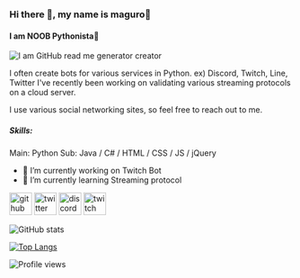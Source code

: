 
### Hi there 👋, my name is maguro🍣
#### I am NOOB Pythonista🐍
![I am GitHub read me generator creator](https://pbs.twimg.com/profile_images/1253353757036797953/PX4NRRT0_400x400.jpg)

I often create bots for various services in Python.
ex) Discord, Twitch, Line, Twitter
I've recently been working on validating various streaming protocols on a cloud server.

I use various social networking sites, so feel free to reach out to me.

##### Skills: 
Main: Python
Sub: Java / C# / HTML / CSS / JS / jQuery

- 🔭 I’m currently working on Twitch Bot 
- 🌱 I’m currently learning Streaming protocol 


[<img src='https://cdn.jsdelivr.net/npm/simple-icons@3.0.1/icons/github.svg' alt='github' height='40'>](https://github.com/maguro869)  [<img src='https://cdn.jsdelivr.net/npm/simple-icons@3.0.1/icons/twitter.svg' alt='twitter' height='40'>](https://twitter.com/maguro869)  [<img src='https://cdn.jsdelivr.net/npm/simple-icons@3.0.1/icons/discord.svg' alt='discord' height='40'>](maguro#0869)  [<img src='https://cdn.jsdelivr.net/npm/simple-icons@3.0.1/icons/twitch.svg' alt='twitch' height='40'>](maguro869)  

![GitHub stats](https://github-readme-stats.vercel.app/api?username=maguro869&show_icons=true)  

[![Top Langs](https://github-readme-stats.vercel.app/api/top-langs/?username=maguro869)](https://github.com/anuraghazra/github-readme-stats)

![Profile views](https://gpvc.arturio.dev/maguro869)  
